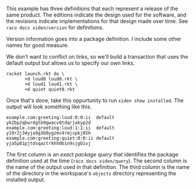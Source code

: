 This example has three definitions that each represent a release of
the same product. The editions indicate the design used for the
software, and the revisions indicate implementations for that design
made over time. See `raco docs xiden/version` for definitions.

Version information goes into a package definition. I include some
other names for good measure.

We don't want to conflict on links, so we'll build a transaction that
uses the default output but allows us to specify our own links.

```
racket launch.rkt do \
       +d loud0 loud0.rkt \
       +d loud1 loud1.rkt \
       +d quiet quiet0.rkt
```

Once that's done, take this oppurtunity to run `xiden show installed`.
The output will look something like this.

```
example.com:greeting:loud:0:0:ii  default yk2bp2qbwrdgtb9gwacv8tdqrjakyp2d
example.com:greeting:loud:1:1:ii  default y19r2j34yja9g3b8ygzmc4rmjspkj85h
example.com:greeting:quiet:0:0:ii default yja5p81pjtdsqaztrkhh0b1n9sjgb1vj
```

The first column is an _exact package query_ that identifies the
package definition used at the time (`raco docs xiden/query`). The
second column is the name of the output used in that definition. The
third column is the name of the directory in the workspace's `objects`
directory representing the installed output.
